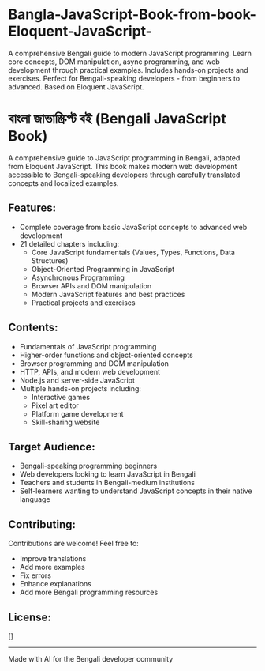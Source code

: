 # Bangla-JavaScript-Book-from-book-Eloquent-JavaScript-
A comprehensive Bengali guide to modern JavaScript programming. Learn core concepts, DOM manipulation, async programming, and web development through practical examples. Includes hands-on projects and exercises. Perfect for Bengali-speaking developers - from beginners to advanced. Based on Eloquent JavaScript.






# বাংলা জাভাস্ক্রিপ্ট বই (Bengali JavaScript Book)

A comprehensive guide to JavaScript programming in Bengali, adapted from Eloquent JavaScript. This book makes modern web development accessible to Bengali-speaking developers through carefully translated concepts and localized examples.

## Features:
- Complete coverage from basic JavaScript concepts to advanced web development
- 21 detailed chapters including:
  - Core JavaScript fundamentals (Values, Types, Functions, Data Structures)
  - Object-Oriented Programming in JavaScript
  - Asynchronous Programming
  - Browser APIs and DOM manipulation
  - Modern JavaScript features and best practices
  - Practical projects and exercises

## Contents:
- Fundamentals of JavaScript programming
- Higher-order functions and object-oriented concepts
- Browser programming and DOM manipulation
- HTTP, APIs, and modern web development
- Node.js and server-side JavaScript
- Multiple hands-on projects including:
  - Interactive games
  - Pixel art editor
  - Platform game development
  - Skill-sharing website

## Target Audience:
- Bengali-speaking programming beginners
- Web developers looking to learn JavaScript in Bengali
- Teachers and students in Bengali-medium institutions
- Self-learners wanting to understand JavaScript concepts in their native language

## Contributing:
Contributions are welcome! Feel free to:
- Improve translations
- Add more examples
- Fix errors
- Enhance explanations
- Add more Bengali programming resources

## License:
[]

---
Made with AI for the Bengali developer community
